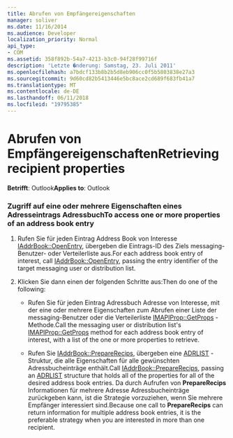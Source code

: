 ```yaml
---
title: Abrufen von Empfängereigenschaften
manager: soliver
ms.date: 11/16/2014
ms.audience: Developer
localization_priority: Normal
api_type:
- COM
ms.assetid: 358f892b-54a7-4213-b3c0-94f28f99716f
description: 'Letzte �nderung: Samstag, 23. Juli 2011'
ms.openlocfilehash: a7bdcf133b8b2b5d8eb906cc0f5b5803838e27a3
ms.sourcegitcommit: 9d60cd82b5413446e5bc8ace2cd689f683fb41a7
ms.translationtype: MT
ms.contentlocale: de-DE
ms.lasthandoff: 06/11/2018
ms.locfileid: "19795385"
---
```

# <a name="retrieving-recipient-properties"></a><span data-ttu-id="7f30a-103">Abrufen von Empfängereigenschaften</span><span class="sxs-lookup"><span data-stu-id="7f30a-103">Retrieving recipient properties</span></span>
  
<span data-ttu-id="7f30a-104">**Betrifft**: Outlook</span><span class="sxs-lookup"><span data-stu-id="7f30a-104">**Applies to**: Outlook</span></span> 
  
### <a name="to-access-one-or-more-properties-of-an-address-book-entry"></a><span data-ttu-id="7f30a-105">Zugriff auf eine oder mehrere Eigenschaften eines Adresseintrags Adressbuch</span><span class="sxs-lookup"><span data-stu-id="7f30a-105">To access one or more properties of an address book entry</span></span>
  
1. <span data-ttu-id="7f30a-106">Rufen Sie für jeden Eintrag Address Book von Interesse [IAddrBook::OpenEntry](iaddrbook-openentry.md), übergeben die Eintrags-ID des Ziels messaging-Benutzer- oder Verteilerliste aus.</span><span class="sxs-lookup"><span data-stu-id="7f30a-106">For each address book entry of interest, call [IAddrBook::OpenEntry](iaddrbook-openentry.md), passing the entry identifier of the target messaging user or distribution list.</span></span>
    
2. <span data-ttu-id="7f30a-107">Klicken Sie dann einen der folgenden Schritte aus:</span><span class="sxs-lookup"><span data-stu-id="7f30a-107">Then do one of the following:</span></span>
    
   - <span data-ttu-id="7f30a-108">Rufen Sie für jeden Eintrag Adressbuch Adresse von Interesse, mit der eine oder mehrere Eigenschaften zum Abrufen einer Liste der messaging-Benutzer oder die Verteilerliste [IMAPIProp::GetProps](imapiprop-getprops.md) -Methode.</span><span class="sxs-lookup"><span data-stu-id="7f30a-108">Call the messaging user or distribution list's [IMAPIProp::GetProps](imapiprop-getprops.md) method for each address book entry of interest, with a list of the one or more properties to retrieve.</span></span> 
    
   - <span data-ttu-id="7f30a-109">Rufen Sie [IAddrBook::PrepareRecips](iaddrbook-preparerecips.md), übergeben eine [ADRLIST](adrlist.md) -Struktur, die alle Eigenschaften für alle gewünschten Adressbucheinträge enthält.</span><span class="sxs-lookup"><span data-stu-id="7f30a-109">Call [IAddrBook::PrepareRecips](iaddrbook-preparerecips.md), passing an [ADRLIST](adrlist.md) structure that holds all of the properties for all of the desired address book entries.</span></span> <span data-ttu-id="7f30a-110">Da durch Aufrufen von **PrepareRecips** Informationen für mehrere Adresse Adressbucheinträge zurückgeben kann, ist die Strategie vorzuziehen, wenn Sie mehrere Empfänger interessiert sind.</span><span class="sxs-lookup"><span data-stu-id="7f30a-110">Because one call to **PrepareRecips** can return information for multiple address book entries, it is the preferable strategy when you are interested in more than one recipient.</span></span> 
    

